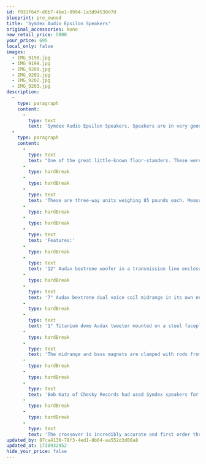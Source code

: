 ```yaml
---
id: f931f64f-d0b7-4be1-9994-1a3d94530d7d
blueprint: pre_owned
title: 'Symdex Audio Epsilon Speakers'
original_accessories: None
new_retail_price: 5000
your_price: 695
local_only: false
images:
  - IMG_9198.jpg
  - IMG_9199.jpg
  - IMG_9200.jpg
  - IMG_9201.jpg
  - IMG_9202.jpg
  - IMG_9203.jpg
description:
  -
    type: paragraph
    content:
      -
        type: text
        text: 'Symdex Audio Epsilon Speakers. Speakers are in very good physical and functional condition and sold as new for $5,000.00/pair. '
  -
    type: paragraph
    content:
      -
        type: text
        text: "One of the great little-known floor-standers. These were the last speakers made by Kevin Voecks’ original company that operated up through the late 90's. The 3-way Epsilon Signature was the new owner’s (Leland Wallace) update of Voecks’ design. The Signature version was their final statement speaker, made around 1995 and cost $5000 at the time. This pair was put together on order for Jeremy Kipnis' Epiphany Recordings, an audiophile record company based in Redding, CT. They were set up so that each driver could be connected separately for bi-amped or even tri-amped operation if desired. They can also be driven by single inputs by just jumping the copper terminals."
      -
        type: hardBreak
      -
        type: hardBreak
      -
        type: text
        text: 'These are three-way units weighing 85 pounds each. Measurements: 48 ½" tall, by 13" wide and 13" deep. They are extremely efficient and rated at nominal 4 ohms so do not need a high power amp, but it should be a good one due to the revealing nature of these speakers. Their dynamic range is remarkable.'
      -
        type: hardBreak
      -
        type: hardBreak
      -
        type: text
        text: 'Features:'
      -
        type: hardBreak
      -
        type: text
        text: '12" Audax bextrene woofer in a transmission line enclosure'
      -
        type: hardBreak
      -
        type: text
        text: '7" Audax bextrene dual voice coil midrange in its own enclosure'
      -
        type: hardBreak
      -
        type: text
        text: '1" Titanium dome Audax tweeter mounted on a steel faceplate with custom baffle design by Kevin Voecks and used in their smaller speakers.'
      -
        type: hardBreak
      -
        type: text
        text: 'The midrange and bass magnets are clamped with rods from the rear to reduce back force vibration.'
      -
        type: hardBreak
      -
        type: hardBreak
      -
        type: text
        text: 'Bob Katz of Chesky Records had used Symdex speakers for his mastering for a while. Dick Olsher said of these “they are the best sounding speakers we have ever heard”. A ‘Bound for Sound’ reviewer called the Epsilon “the most truthful and musical speaker” they have used.'
      -
        type: hardBreak
      -
        type: hardBreak
      -
        type: text
        text: 'The crossover is incredibly accurate and first order throughout, with huge hand-selected capacitors and very hefty chokes. Speaker terminals are large copper threaded screws. Wallace is an opponent of overdamped speakers that he claimed are often thus because of uncontrolled resonances, so in addition to the limited acousta-stuf damping, he coated all interiors with a proprietary material to reduce internal reflective waves.'
updated_by: 87ca4130-78f3-4ed1-8b64-aa552d3d08a8
updated_at: 1730932952
hide_your_price: false
---
```

